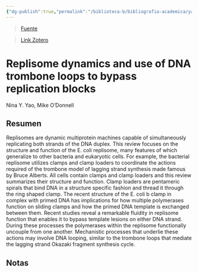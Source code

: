 ```yaml
---
{"dg-publish":true,"permalink":"/biblioteca-b/bibliografia-academica/yao-o-donnell-2008/","title":"Replisome dynamics and use of DNA trombone loops to bypass replication blocks"}
---
```



> [Fuente](http://xlink.rsc.org/?DOI=b811097b)

> [Link Zotero](zotero://select/items/@Yao.ODonnell2008)

# Replisome dynamics and use of DNA trombone loops to bypass replication blocks

Nina Y. Yao, Mike O’Donnell

## Resumen

Replisomes are dynamic multiprotein machines capable of simultaneously replicating both strands of the DNA duplex. This review focuses on the structure and function of the E. coli replisome, many features of which generalize to other bacteria and eukaryotic cells. For example, the bacterial replisome utilizes clamps and clamp loaders to coordinate the actions required of the trombone model of lagging strand synthesis made famous by Bruce Alberts. All cells contain clamps and clamp loaders and this review summarizes their structure and function. Clamp loaders are pentameric spirals that bind DNA in a structure specific fashion and thread it through the ring shaped clamp. The recent structure of the E. coli b clamp in complex with primed DNA has implications for how multiple polymerases function on sliding clamps and how the primed DNA template is exchanged between them. Recent studies reveal a remarkable fluidity in replisome function that enables it to bypass template lesions on either DNA strand. During these processes the polymerases within the replisome functionally uncouple from one another. Mechanistic processes that underlie these actions may involve DNA looping, similar to the trombone loops that mediate the lagging strand Okazaki fragment synthesis cycle.

## Notas